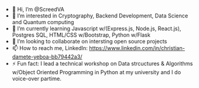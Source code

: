 - 👋 Hi, I’m @ScreedVA
- 👀 I’m interested in Cryptography, Backend Development, Data Science and Quantum computing
- 🌱 I’m currently learning Javascript w/(Express.js, Node.js, React.js), Postgres SQL, HTML/CSS w/Bootstrap, Python w/Flask
- 💞️ I’m looking to collaborate on intersting open source projects
- 📫 How to reach me, LinkedIn: https://www.linkedin.com/in/christian-damete-yeboa-bb79442a3/
- ⚡ Fun fact: I lead a technical workshop on Data strcuctures & Algorithms w/Object Oriented Programming in Python at my university and I do voice-over partime.

<!---
ScreedVA/ScreedVA is a ✨ special ✨ repository because its `README.md` (this file) appears on your GitHub profile.
You can click the Preview link to take a look at your changes.
--->
